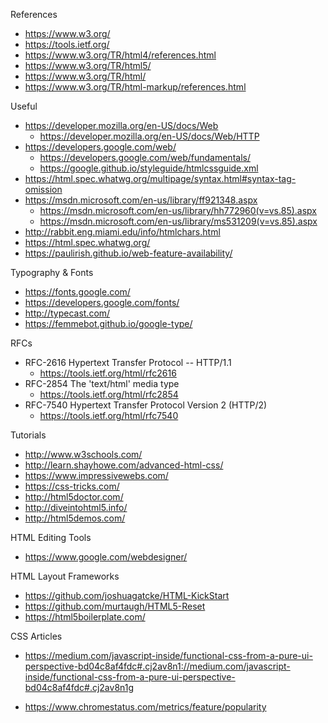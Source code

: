 
References
* https://www.w3.org/
* https://tools.ietf.org/
* https://www.w3.org/TR/html4/references.html
* https://www.w3.org/TR/html5/
* https://www.w3.org/TR/html/
* https://www.w3.org/TR/html-markup/references.html


Useful
* https://developer.mozilla.org/en-US/docs/Web
  * https://developer.mozilla.org/en-US/docs/Web/HTTP
* https://developers.google.com/web/
  * https://developers.google.com/web/fundamentals/
  * https://google.github.io/styleguide/htmlcssguide.xml
* https://html.spec.whatwg.org/multipage/syntax.html#syntax-tag-omission
* https://msdn.microsoft.com/en-us/library/ff921348.aspx
  * https://msdn.microsoft.com/en-us/library/hh772960(v=vs.85).aspx
  * https://msdn.microsoft.com/en-us/library/ms531209(v=vs.85).aspx
* http://rabbit.eng.miami.edu/info/htmlchars.html
* https://html.spec.whatwg.org/
* https://paulirish.github.io/web-feature-availability/


Typography & Fonts
* https://fonts.google.com/
* https://developers.google.com/fonts/
* http://typecast.com/
* https://femmebot.github.io/google-type/


RFCs
* RFC-2616 Hypertext Transfer Protocol -- HTTP/1.1
  * https://tools.ietf.org/html/rfc2616
* RFC-2854 The 'text/html' media type
  * https://tools.ietf.org/html/rfc2854
* RFC-7540 Hypertext Transfer Protocol Version 2 (HTTP/2)
  * https://tools.ietf.org/html/rfc7540


Tutorials
* http://www.w3schools.com/
* http://learn.shayhowe.com/advanced-html-css/
* https://www.impressivewebs.com/
* https://css-tricks.com/
* http://html5doctor.com/
* http://diveintohtml5.info/
* http://html5demos.com/


HTML Editing Tools
* https://www.google.com/webdesigner/



HTML Layout Frameworks
* https://github.com/joshuagatcke/HTML-KickStart
* https://github.com/murtaugh/HTML5-Reset
* https://html5boilerplate.com/


CSS Articles
* https://medium.com/javascript-inside/functional-css-from-a-pure-ui-perspective-bd04c8af4fdc#.cj2av8n1://medium.com/javascript-inside/functional-css-from-a-pure-ui-perspective-bd04c8af4fdc#.cj2av8n1g  


* https://www.chromestatus.com/metrics/feature/popularity

